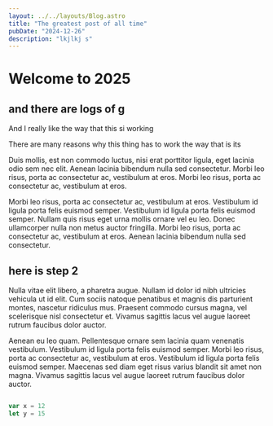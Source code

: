 ```yaml
---
layout: ../../layouts/Blog.astro
title: "The greatest post of all time"
pubDate: "2024-12-26"
description: "lkjlkj s"
---
```

# Welcome to 2025

## and there are logs of g


And I really like the way that this si working

There are many reasons why this thing has to work the way that is its


Duis mollis, est non commodo luctus, nisi erat porttitor ligula, eget lacinia odio sem nec elit. Aenean lacinia bibendum nulla sed consectetur. Morbi leo risus, porta ac consectetur ac, vestibulum at eros. Morbi leo risus, porta ac consectetur ac, vestibulum at eros.

Morbi leo risus, porta ac consectetur ac, vestibulum at eros. Vestibulum id ligula porta felis euismod semper. Vestibulum id ligula porta felis euismod semper. Nullam quis risus eget urna mollis ornare vel eu leo. Donec ullamcorper nulla non metus auctor fringilla. Morbi leo risus, porta ac consectetur ac, vestibulum at eros. Aenean lacinia bibendum nulla sed consectetur.

## here is step 2


Nulla vitae elit libero, a pharetra augue. Nullam id dolor id nibh ultricies vehicula ut id elit. Cum sociis natoque penatibus et magnis dis parturient montes, nascetur ridiculus mus. Praesent commodo cursus magna, vel scelerisque nisl consectetur et. Vivamus sagittis lacus vel augue laoreet rutrum faucibus dolor auctor.

Aenean eu leo quam. Pellentesque ornare sem lacinia quam venenatis vestibulum. Vestibulum id ligula porta felis euismod semper. Morbi leo risus, porta ac consectetur ac, vestibulum at eros. Vestibulum id ligula porta felis euismod semper. Maecenas sed diam eget risus varius blandit sit amet non magna. Vivamus sagittis lacus vel augue laoreet rutrum faucibus dolor auctor.

```js

var x = 12
let y = 15

```


